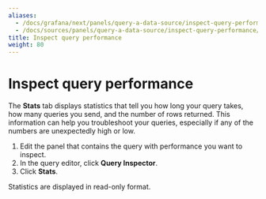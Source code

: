 ```yaml
---
aliases:
  - /docs/grafana/next/panels/query-a-data-source/inspect-query-performance/
  - /docs/sources/panels/query-a-data-source/inspect-query-performance/
title: Inspect query performance
weight: 80
---
```


# Inspect query performance

The **Stats** tab displays statistics that tell you how long your query takes, how many queries you send, and the number of rows returned. This information can help you troubleshoot your queries, especially if any of the numbers are unexpectedly high or low.

1. Edit the panel that contains the query with performance you want to inspect.
1. In the query editor, click **Query Inspector**.
1. Click **Stats**.

Statistics are displayed in read-only format.
